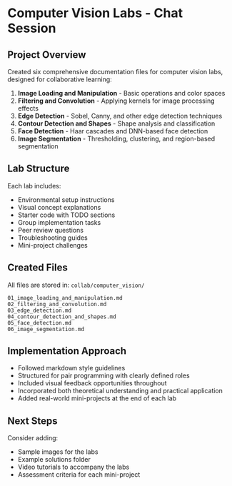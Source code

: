 # Computer Vision Labs - Chat Session

## Project Overview

Created six comprehensive documentation files for computer vision labs, designed for collaborative learning:

1. **Image Loading and Manipulation** - Basic operations and color spaces
2. **Filtering and Convolution** - Applying kernels for image processing effects
3. **Edge Detection** - Sobel, Canny, and other edge detection techniques
4. **Contour Detection and Shapes** - Shape analysis and classification
5. **Face Detection** - Haar cascades and DNN-based face detection
6. **Image Segmentation** - Thresholding, clustering, and region-based segmentation

## Lab Structure

Each lab includes:

- Environmental setup instructions
- Visual concept explanations
- Starter code with TODO sections
- Group implementation tasks
- Peer review questions
- Troubleshooting guides
- Mini-project challenges

## Created Files

All files are stored in: `collab/computer_vision/`

```
01_image_loading_and_manipulation.md
02_filtering_and_convolution.md
03_edge_detection.md
04_contour_detection_and_shapes.md
05_face_detection.md
06_image_segmentation.md
```

## Implementation Approach

- Followed markdown style guidelines
- Structured for pair programming with clearly defined roles
- Included visual feedback opportunities throughout
- Incorporated both theoretical understanding and practical application
- Added real-world mini-projects at the end of each lab

## Next Steps

Consider adding:

- Sample images for the labs
- Example solutions folder
- Video tutorials to accompany the labs
- Assessment criteria for each mini-project
